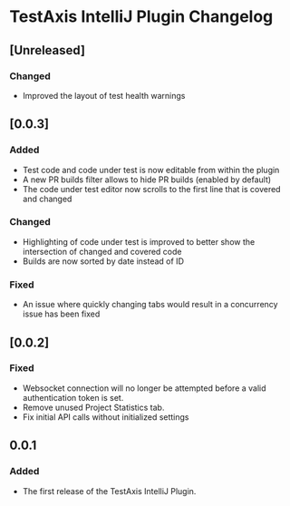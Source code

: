 <!-- Keep a Changelog guide -> https://keepachangelog.com -->

# TestAxis IntelliJ Plugin Changelog

## [Unreleased]

### Changed
- Improved the layout of test health warnings

## [0.0.3]
### Added
- Test code and code under test is now editable from within the plugin
- A new PR builds filter allows to hide PR builds (enabled by default)
- The code under test editor now scrolls to the first line that is covered and changed

### Changed
- Highlighting of code under test is improved to better show the intersection of changed and covered code
- Builds are now sorted by date instead of ID

### Fixed
- An issue where quickly changing tabs would result in a concurrency issue has been fixed

## [0.0.2]
### Fixed
- Websocket connection will no longer be attempted before a valid authentication token is set.
- Remove unused Project Statistics tab.
- Fix initial API calls without initialized settings

## 0.0.1
### Added
- The first release of the TestAxis IntelliJ Plugin.
